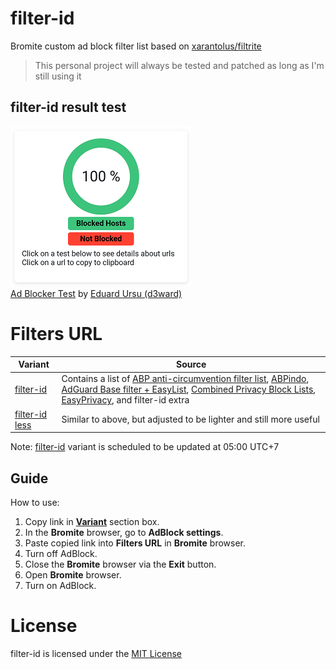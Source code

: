 # filter-id
Bromite custom ad block filter list based on [xarantolus/filtrite](https://github.com/xarantolus/filtrite)
>This personal project will always be tested and patched as long as I'm still using it

## filter-id result test
![result](https://github.com/ahoyaw/filter-id/blob/main/result.png)\
[Ad Blocker Test](https://d3ward.github.io/toolz/adblock.html) by [Eduard Ursu (d3ward)](https://github.com/d3ward)

# Filters URL
| Variant | Source  |
| ------ | ------|
[filter-id](https://github.com/ahoyaw/filter-id/releases/latest/download/filter-id.dat) | Contains a list of [ABP anti-circumvention filter list](https://github.com/abp-filters/abp-filters-anti-cv), [ABPindo](https://github.com/ABPindo/indonesianadblockrules), [AdGuard Base filter + EasyList](https://github.com/AdguardTeam/AdGuardFilters), [Combined Privacy Block Lists](https://github.com/bongochong/CombinedPrivacyBlockLists), [EasyPrivacy](https://easylist.to/), and filter-id extra
[filter-id less](https://github.com/ahoyaw/filter-id/releases/latest/download/filter-id_less.dat) | Similar to above, but adjusted to be lighter and still more useful |

Note: [filter-id](https://github.com/ahoyaw/filter-id) variant is scheduled to be updated at 05:00 UTC+7

## Guide
How to use:
1. Copy link in **[Variant](https://github.com/ahoyaw/filter-id#filters-url)** section box.
2. In the **Bromite** browser, go to **AdBlock settings**.
3. Paste copied link into **Filters URL** in **Bromite** browser.
4. Turn off AdBlock.
5. Close the **Bromite** browser via the **Exit** button.
6. Open **Bromite** browser.
7. Turn on AdBlock.

# License
filter-id is licensed under the [MIT License](https://github.com/ahoyaw/filter-id/blob/main/LICENSE)
